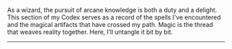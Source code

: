 As a wizard, the pursuit of arcane knowledge is both a duty and a delight. This section of my Codex serves as a record of the spells I've encountered and the magical artifacts that have crossed my path. Magic is the thread that weaves reality together. Here, I’ll untangle it bit by bit.

---
